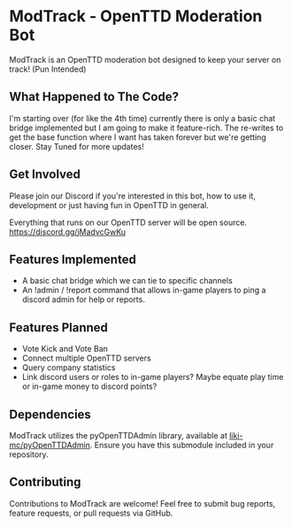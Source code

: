 # ModTrack - OpenTTD Moderation Bot

ModTrack is an OpenTTD moderation bot designed to keep your server on track! (Pun Intended)

## What Happened to The Code?

I'm starting over (for like the 4th time) currently there is only a basic chat bridge implemented but I am going to make it feature-rich. The re-writes to get the base function where I want has taken forever but we're getting closer.
Stay Tuned for more updates!


## Get Involved

Please join our Discord if you're interested in this bot, how to use it, development or just having fun in OpenTTD in general.

Everything that runs on our OpenTTD server will be open source.
https://discord.gg/jMadvcGwKu

## Features Implemented

- A basic chat bridge which we can tie to specific channels
- An !admin / !report command that allows in-game players to ping a discord admin for help or reports.

## Features Planned

- Vote Kick and Vote Ban
- Connect multiple OpenTTD servers
- Query company statistics
- Link discord users or roles to in-game players? Maybe equate play time or in-game money to discord points?


## Dependencies

ModTrack utilizes the pyOpenTTDAdmin library, available at [liki-mc/pyOpenTTDAdmin](https://github.com/liki-mc/pyOpenTTDAdmin). Ensure you have this submodule included in your repository.

## Contributing

Contributions to ModTrack are welcome! Feel free to submit bug reports, feature requests, or pull requests via GitHub.
